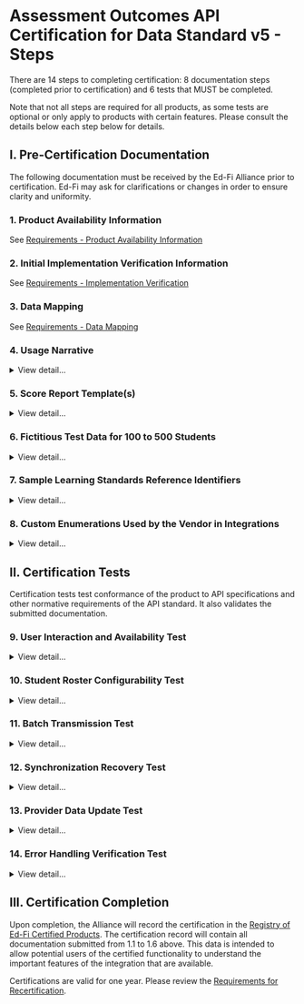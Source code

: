 # Assessment Outcomes API Certification for Data Standard v5 - Steps

There are 14 steps to completing certification: 8 documentation steps (completed
prior to certification) and 6 tests that MUST be completed.

Note that not all steps are required for all products, as some tests are
optional or only apply to products with certain features. Please consult the
details below each step below for details.

## I. Pre-Certification Documentation

The following documentation must be received by the Ed-Fi Alliance prior to
certification. Ed-Fi may ask for clarifications or changes in order to ensure
clarity and uniformity.

### 1\. Product Availability Information

See [Requirements - Product Availability
Information](../../certification-for-data-providers/requirements-product-availability-information.md)

### **2\. Initial Implementation Verification Information**

See [Requirements - Implementation
Verification](../../certification-for-data-providers/requirements-implementation-verification.md)

### **3\. Data Mapping**

See [Requirements - Data
Mapping](../../certification-for-data-providers/requirements-data-mapping.md)

### 4\. Usage Narrative

<details>
<summary>View detail...</summary>

The usage narrative is a short narrative text account of how the data
exchange functionality is made available to product users. This information will
be part of the certification registry entry. This SHOULD be fewer than 1000
words and can be provided in any common text format (MS Word, .txt file, etc.).

</details>

### 5\. Score Report Template(s)

<details>
<summary>View detail...</summary>

One or more score report templates that are currently used by the vendor to
provide student results to end users of the certifying system.

The score report template(s):

- MUST cover all of the elements listed in step 2 above
- MUST be in wide use by the vendor currently *–* the vendor MAY choose which
    to use if there are different options or variations
- MUST be clearly marked to show elements that are not included in the Ed-Fi
    based API integration (e.g., elements not included in a visual picture could
    be surrounded by a red box and marked "not included")
- Per certification processes generally, these report templates MUST NOT
    contain any real student data

- MUST be provided as PDF files

The score report templates are used to validate that data semantics are
preserved and report elements are mapped to the proper Ed-Fi assessment domain
counterparts.

To help demonstrate what is wanted, view this score report from a fictitious
vendor: [Sample Score
Template.pdf](https://edfi.atlassian.net/wiki/download/attachments/23703026/Sample%20Score%20Template.pdf?version=1&modificationDate=1701717860453&cacheVersion=1&api=v2)

</details>

### 6\. Fictitious Test Data for 100 to 500 Students

<details>
<summary>View detail...</summary>

Test data is a spreadsheet of the exact sample data that will be used in the
certification process. The spreadsheet:

- MUST include all data fields from the score report template(s) submitted as
    part of item 5, above
- MUST include all data fields from the data mapping submitted as part of item
    3, above
- MUST include records for a minimum of 100 students and a maximum of 500
    students
- MUST be 100% fictitious and MUST NOT be obfuscated data or derived from
    actual school data in any way

</details>

### 7\. Sample Learning Standards Reference Identifiers

<details>
<summary>View detail...</summary>

If the certifying system data mapping includes elements that index assessment
metadata to learning standards, the provider:

- MUST provide a spreadsheet of those learning standards that will be
    used. The spreadsheet MUST include the GUIDS and titles of those standards;
    no other fields are required
- SHOULD only include the learning standards referenced in the sample data; it
    SHOULD NOT be a full catalog of all learning standards from a provider

</details>

### 8\. Custom Enumerations Used by the Vendor in Integrations

<details>
<summary>View detail...</summary>

If present, vendor-specific enumerations MUST be provided in Ed-Fi JSON or XML
format and will be published as part of the certification record. Note that only
certain enumerations are permitted to be vendor-specific: [Ed-Fi Assessment
Outcomes API for Data Standard v5
Certification](../../available-certifications/assessment-outcomes-for-data-standard-v5/readme.md)

The JSON MUST follow this format, which can be used to import the values into an
Ed-Fi API:

#### Descriptors JSON

```json
{
    "namespace": "[a namespace for your product, generally in URL or URI format]",
    "codeValue": "[your code value]",
    "description": "[description]",
    "shortDescription": "[short description; e.g for inclusion in a dropdown list]"
  }
```

#### Types JSON

```json
{
    "codeValue": "[your code value]",
    "description": "[description]",
    "shortDescription": "[short description; e.g for inclusion in a dropdown list]"
  }
```

</details>

## II. Certification Tests

Certification tests test conformance of the product to API specifications and
other normative requirements of the API standard. It also validates the
submitted documentation.

### **9\. User Interaction and Availability Test**

<details>
<summary>View detail...</summary>

The certifying product will show via screen sharing the methods by which
exchanges are triggered (and those MUST follow the requirements
under [Certification Requirements for Data
Providers](../../certification-for-data-providers/readme.md) and
be consistent with the Usage Narrative submitted in step 4, above).

</details>

### 10\. Student Roster Configurability Test

<details>
<summary>View detail...</summary>

If using a formal, shared rostering specification (e.g., Clever, OneRoster,
Ed-Fi Enrollment API) that allows for multiple student identifiers, the provider
MUST **either**:

a) Demonstrate that the product allows for configuration of which student ID
(from the roster specification) is used when communicating with the Assessment
API implementation. This is REQUIRED even if the student identifiers are
optional in the roster specification, and MUST be done for all roster
specifications. The student ID configuration is limited to the district/SIS
student ID and the state student ID *–* other IDs are exempt (e.g., a student
lunchroom code, a student Google ID).

b) Demonstrate the ability to roster students via the Ed-Fi Enrollment API or
the Ed-Fi Core Student Data API.

The vendor will show via screen sharing or screen shots evidence of proof that
this is configurable.

:::note
This configuration is **only** REQUIRED for those systems that use a
standardized roster specification where individual students may have multiple
identifiers.
:::

</details>

### **11\. Batch Transmission Test**

<details>
<summary>View detail...</summary>

Using the sample data from step 6, the certifying system will transmit an entire
set of assessment metadata and student assessment results, along with learning
standards or learning objective metadata if those are included.

#### Detailed Steps

1. The vendor will transmit the entire set of assessment metadata and student
    assessment results to the sandbox.

2. The submitted score report(s) will be used to check for completeness and for
    valid semantics.
    1. All fields from 1.1. that are map-able to the Ed-Fi model must be
        included.
    2. Field meanings must be accurately represented according to the Ed-Fi
        definitions.
3. Ed-Fi will confirm the data landed and matched expectations from the Sample
    Data Spreadsheet provided by the vendor.
4. A full and more detailed analysis of the data will be conducted
    asynchronously after the certification session by the Alliance.

Any deviations from the expected data from the sample data spreadsheet or the
vendor-provided score report(s) will be documented. Ed-Fi will notify the vendor
of these deviations and request either updates to or additional clarification of
the submitted documentation.

Note that in this step, Ed-Fi is also verifying that data definition semantics
are reasonably preserved in the mapping from provider formats to Ed-Fi formats.

</details>

### 12\. Synchronization Recovery Test

<details>
<summary>View detail...</summary>

To simulate the need to re-sync data in the event of an indeterminate error,
several student assessment results will be deleted from the previously
transmitted results. The product will be asked to re-submit the same records to
ensure that those records appear.

#### Detailed Steps

1. Ed-Fi Alliance will delete several student records randomly.
2. The certifying product will re-submit the same assessment metadata and
    student assessment results to the sandbox.
3. Ed-Fi Alliance will confirm the deleted records have reappeared in the
    sandbox.

</details>

### **13\. Provider Data Update Test**

<details>
<summary>View detail...</summary>

A change will be made to a set of records on the certifying product side and the
product must show the capability to re-send the data so as to update the values
of the API resources.

#### Detailed Steps

1. Certifying product will be asked to update several a student assessment
    result records.
2. Ed-Fi Alliance will confirm the updated record in the sandbox.

Updates may be done at the StudentAssessmentItem, StudentObjectiveAssessment, or
StudentAssessment level.

</details>

### 14\. Error Handling Verification Test

<details>
<summary>View detail...</summary>

The provider / API client MUST be able to perform the following actions:

- Capture and log transport errors, including all HTTP errors.
- Re-attempt delivery of API resources updates following failed transmissions.
- In the event that repeated delivery fails for the same resource update,
    surface the error to a system user.

Field work within the Ed-Fi community has revealed that this application
behavior is a necessary condition of system interoperability. Accordingly, the
test scenarios may include situations in which an API resource (or resources)
will be made unavailable to the client, or in which the API reports other errors
due to resource availability (e.g., HTTP 500 error). The client is expected to
be able to successfully handle such situations.

#### Detailed Steps

1. Create an error in the Assessment data.
2. Attempt to POST or PUT the updated value to the sandbox.
3. Provide a quick overview of how the error is surfaced to the user.
4. Correct the error and re-submit.
5. Data submission is confirmed by the Ed-Fi Alliance.

</details>

## III. Certification Completion

Upon completion, the Alliance will record the certification in the [Registry of
Ed-Fi Certified
Products](../../registry-of-ed-fi-certified-products.mdx).
The certification record will contain all documentation submitted from 1.1 to
1.6 above. This data is intended to allow potential users of the certified
functionality to understand the important features of the integration that are
available.

Certifications are valid for one year. Please review the [Requirements for
Recertification](https://edfi.atlassian.net/wiki/spaces/EDFICERT/pages/23695777/Requirements+-+Recertification).
